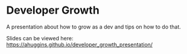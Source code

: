 # Developer Growth

A presentation about how to grow as a dev and tips on how to do that.

Slides can be viewed here: https://ahuggins.github.io/developer_growth_presentation/
